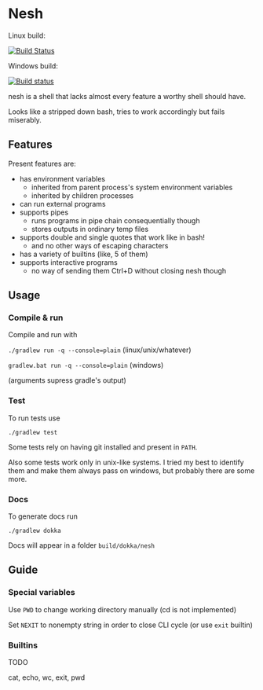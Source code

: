
# Nesh

Linux build:

[![Build Status](https://travis-ci.com/NeKp0T/SoftwareDevelopment.svg?branch=shell)](https://travis-ci.com/NeKp0T/SoftwareDevelopment)

Windows build:

[![Build status](https://ci.appveyor.com/api/projects/status/chrxlvoewfo1figf?svg=true)](https://ci.appveyor.com/project/NeKp0T/softwaredevelopment)

nesh is a shell that lacks almost every feature a worthy shell should have.

Looks like a stripped down bash, tries to work accordingly but fails miserably.

## Features

Present features are:

* has environment variables 
    * inherited from parent process's system environment variables
    * inherited by children processes
* can run external programs
* supports pipes
    * runs programs in pipe chain consequentially though
    * stores outputs in ordinary temp files
* supports double and single quotes that work like in bash!
    * and no other ways of escaping characters
* has a variety of builtins (like, 5 of them)
* supports interactive programs
    * no way of sending them Ctrl+D without closing nesh though

## Usage

### Compile & run

Compile and run with 

`./gradlew run -q --console=plain` (linux/unix/whatever)

`gradlew.bat run -q --console=plain` (windows)

(arguments supress gradle's output)

### Test

To run tests use

```./gradlew test```

Some tests rely on having git installed and present in `PATH`. 

Also some tests work only in unix-like systems. I tried my best to identify them and make them always pass on windows, 
but probably there are some more.

### Docs

To generate docs run

```./gradlew dokka```

Docs will appear in a folder `build/dokka/nesh`      

## Guide

### Special variables

Use `PWD` to change working directory manually (cd is not implemented)

Set `NEXIT` to nonempty string in order to close CLI cycle (or use `exit` builtin)

### Builtins

TODO

cat, echo, wc, exit, pwd